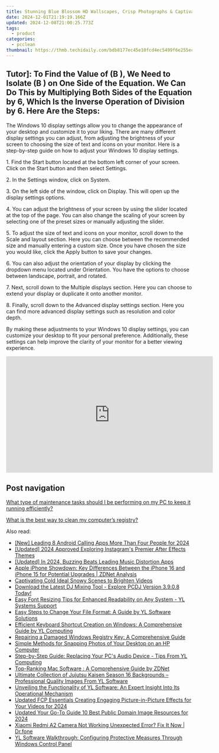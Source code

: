 ```yaml
---
title: Stunning Blue Blossom HD Wallscapes, Crisp Photographs & Captivating Pictures for PC/Mac – Created with Care at YL Software
date: 2024-12-01T21:19:19.166Z
updated: 2024-12-08T21:00:25.773Z
tags:
  - product
categories:
  - pcclean
thumbnail: https://thmb.techidaily.com/bdb8177ec45e10fcd4ec5499f6e255ec00146feb57465bd8edaf95619ca00bc2.jpg
---
```


## Tutor]: To Find the Value of \(B \), We Need to Isolate \(B \) on One Side of the Equation. We Can Do This by Multiplying Both Sides of the Equation by 6, Which Is the Inverse Operation of Division by 6. Here Are the Steps:

The Windows 10 display settings allow you to change the appearance of your desktop and customize it to your liking. There are many different display settings you can adjust, from adjusting the brightness of your screen to choosing the size of text and icons on your monitor. Here is a step-by-step guide on how to adjust your Windows 10 display settings. 

1\. Find the Start button located at the bottom left corner of your screen. Click on the Start button and then select Settings.

2\. In the Settings window, click on System.

3\. On the left side of the window, click on Display. This will open up the display settings options. 

4\. You can adjust the brightness of your screen by using the slider located at the top of the page. You can also change the scaling of your screen by selecting one of the preset sizes or manually adjusting the slider.

5\. To adjust the size of text and icons on your monitor, scroll down to the Scale and layout section. Here you can choose between the recommended size and manually entering a custom size. Once you have chosen the size you would like, click the Apply button to save your changes.

6\. You can also adjust the orientation of your display by clicking the dropdown menu located under Orientation. You have the options to choose between landscape, portrait, and rotated.

7\. Next, scroll down to the Multiple displays section. Here you can choose to extend your display or duplicate it onto another monitor.

8\. Finally, scroll down to the Advanced display settings section. Here you can find more advanced display settings such as resolution and color depth. 

By making these adjustments to your Windows 10 display settings, you can customize your desktop to fit your personal preference. Additionally, these settings can help improve the clarity of your monitor for a better viewing experience.

<!-- affiliate ads begin -->
<iframe width="560" height="315" src="https://www.youtube.com/embed/PUDdKOsEN74?si=tkZf-KVinjuwmgx9" title="YouTube video player" frameborder="0" allow="accelerometer; autoplay; clipboard-write; encrypted-media; gyroscope; picture-in-picture; web-share" referrerpolicy="strict-origin-when-cross-origin" allowfullscreen></iframe>
<!-- affiliate ads end -->

## Post navigation

[What type of maintenance tasks should I be performing on my PC to keep it running efficiently?](https://tools.techidaily.com/pcclean/products/)

[What is the best way to clean my computer’s registry?](https://tools.techidaily.com/pcclean/products/)

<ins class="adsbygoogle"
     style="display:block"
     data-ad-format="autorelaxed"
     data-ad-client="ca-pub-7571918770474297"
     data-ad-slot="1223367746"></ins>

<ins class="adsbygoogle"
     style="display:block"
     data-ad-client="ca-pub-7571918770474297"
     data-ad-slot="8358498916"
     data-ad-format="auto"
     data-full-width-responsive="true"></ins>

<span class="atpl-alsoreadstyle">Also read:</span>
<div><ul>
<li><a href="https://screen-mirroring-recording.techidaily.com/new-leading-8-android-calling-apps-more-than-four-people-for-2024/"><u>[New] Leading 8 Android Calling Apps More Than Four People for 2024</u></a></li>
<li><a href="https://instagram-video-recordings.techidaily.com/updated-2024-approved-exploring-instagrams-premier-after-effects-themes/"><u>[Updated] 2024 Approved Exploring Instagram's Premier After Effects Themes</u></a></li>
<li><a href="https://youtube-tips.techidaily.com/ed-in-2024-buzzing-beats-leading-music-distortion-apps/"><u>[Updated] In 2024, Buzzing Beats Leading Music Distortion Apps</u></a></li>
<li><a href="https://tech-savvy.techidaily.com/apple-iphone-showdown-key-differences-between-the-iphone-16-and-iphone-15-for-potential-upgrades-zdnet-analysis/"><u>Apple iPhone Showdown: Key Differences Between the iPhone 16 and iPhone 15 for Potential Upgrades | ZDNet Analysis</u></a></li>
<li><a href="https://youtube-video-recordings.techidaily.com/captivating-cold-ideal-snowy-scenes-to-brighten-videos/"><u>Captivating Cold Ideal Snowy Scenes to Brighten Videos</u></a></li>
<li><a href="https://win-cloud.techidaily.com/download-the-latest-dj-mixing-tool-explore-pcdj-version-3908-today/"><u>Download the Latest DJ Mixing Tool - Explore PCDJ Version 3.9.0.8 Today!</u></a></li>
<li><a href="https://win-cloud.techidaily.com/easy-font-resizing-tips-for-enhanced-readability-on-any-system-yl-systems-support/"><u>Easy Font Resizing Tips for Enhanced Readability on Any System - YL Systems Support</u></a></li>
<li><a href="https://win-cloud.techidaily.com/easy-steps-to-change-your-file-format-a-guide-by-yl-software-solutions/"><u>Easy Steps to Change Your File Format: A Guide by YL Software Solutions</u></a></li>
<li><a href="https://win-cloud.techidaily.com/efficient-keyboard-shortcut-creation-on-windows-a-comprehensive-guide-by-yl-computing/"><u>Efficient Keyboard Shortcut Creation on Windows: A Comprehensive Guide by YL Computing</u></a></li>
<li><a href="https://win-cloud.techidaily.com/repairing-a-damaged-windows-registry-key-a-comprehensive-guide/"><u>Repairing a Damaged Windows Registry Key: A Comprehensive Guide</u></a></li>
<li><a href="https://technical-tips.techidaily.com/simple-methods-for-snapping-photos-of-your-desktop-on-an-hp-computer/"><u>Simple Methods for Snapping Photos of Your Desktop on an HP Computer</u></a></li>
<li><a href="https://win-cloud.techidaily.com/step-by-step-guide-replacing-your-pcs-audio-device-tips-from-yl-computing/"><u>Step-by-Step Guide: Replacing Your PC's Audio Device - Tips From YL Computing</u></a></li>
<li><a href="https://tech-savvy.techidaily.com/1727789295610-top-ranking-mac-software-a-comprehensive-guide-by-zdnet/"><u>Top-Ranking Mac Software : A Comprehensive Guide by ZDNet</u></a></li>
<li><a href="https://win-cloud.techidaily.com/ultimate-collection-of-jujutsu-kaisen-season-16-backgrounds-professional-quality-images-from-yl-software/"><u>Ultimate Collection of Jujutsu Kaisen Season 16 Backgrounds – Professional Quality Images From YL Software</u></a></li>
<li><a href="https://win-cloud.techidaily.com/unveiling-the-functionality-of-yl-software-an-expert-insight-into-its-operational-mechanism/"><u>Unveiling the Functionality of YL Software: An Expert Insight Into Its Operational Mechanism</u></a></li>
<li><a href="https://ai-video-tools.techidaily.com/updated-fcp-essentials-creating-engaging-picture-in-picture-effects-for-your-videos-for-2024/"><u>Updated FCP Essentials Creating Engaging Picture-in-Picture Effects for Your Videos for 2024</u></a></li>
<li><a href="https://smart-video-editing.techidaily.com/updated-your-go-to-guide-10-best-public-domain-image-resources-for-2024/"><u>Updated Your Go-To Guide 10 Best Public Domain Image Resources for 2024</u></a></li>
<li><a href="https://howto.techidaily.com/xiaomi-redmi-a2-camera-not-working-unexpected-error-fix-it-now-drfone-by-drfone-fix-android-problems-fix-android-problems/"><u>Xiaomi Redmi A2 Camera Not Working Unexpected Error? Fix It Now | Dr.fone</u></a></li>
<li><a href="https://win-cloud.techidaily.com/yl-software-walkthrough-configuring-protective-measures-through-windows-control-panel/"><u>YL Software Walkthrough: Configuring Protective Measures Through Windows Control Panel</u></a></li>
</ul></div>


